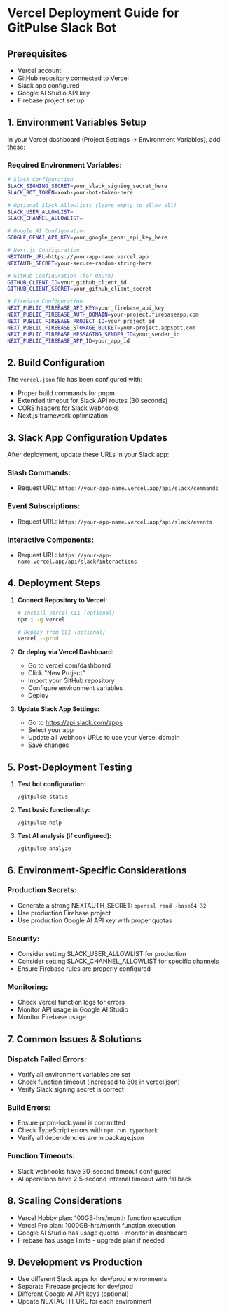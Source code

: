 # Vercel Deployment Guide for GitPulse Slack Bot

## Prerequisites
- Vercel account
- GitHub repository connected to Vercel
- Slack app configured
- Google AI Studio API key
- Firebase project set up

## 1. Environment Variables Setup

In your Vercel dashboard (Project Settings → Environment Variables), add these:

### Required Environment Variables:

```bash
# Slack Configuration
SLACK_SIGNING_SECRET=your_slack_signing_secret_here
SLACK_BOT_TOKEN=xoxb-your-bot-token-here

# Optional Slack Allowlists (leave empty to allow all)
SLACK_USER_ALLOWLIST=
SLACK_CHANNEL_ALLOWLIST=

# Google AI Configuration
GOOGLE_GENAI_API_KEY=your_google_genai_api_key_here

# Next.js Configuration
NEXTAUTH_URL=https://your-app-name.vercel.app
NEXTAUTH_SECRET=your-secure-random-string-here

# GitHub Configuration (for OAuth)
GITHUB_CLIENT_ID=your_github_client_id
GITHUB_CLIENT_SECRET=your_github_client_secret

# Firebase Configuration
NEXT_PUBLIC_FIREBASE_API_KEY=your_firebase_api_key
NEXT_PUBLIC_FIREBASE_AUTH_DOMAIN=your-project.firebaseapp.com
NEXT_PUBLIC_FIREBASE_PROJECT_ID=your_project_id
NEXT_PUBLIC_FIREBASE_STORAGE_BUCKET=your-project.appspot.com
NEXT_PUBLIC_FIREBASE_MESSAGING_SENDER_ID=your_sender_id
NEXT_PUBLIC_FIREBASE_APP_ID=your_app_id
```

## 2. Build Configuration

The `vercel.json` file has been configured with:
- Proper build commands for pnpm
- Extended timeout for Slack API routes (30 seconds)
- CORS headers for Slack webhooks
- Next.js framework optimization

## 3. Slack App Configuration Updates

After deployment, update these URLs in your Slack app:

### Slash Commands:
- Request URL: `https://your-app-name.vercel.app/api/slack/commands`

### Event Subscriptions:
- Request URL: `https://your-app-name.vercel.app/api/slack/events`

### Interactive Components:
- Request URL: `https://your-app-name.vercel.app/api/slack/interactions`

## 4. Deployment Steps

1. **Connect Repository to Vercel:**
   ```bash
   # Install Vercel CLI (optional)
   npm i -g vercel
   
   # Deploy from CLI (optional)
   vercel --prod
   ```

2. **Or deploy via Vercel Dashboard:**
   - Go to vercel.com/dashboard
   - Click "New Project"
   - Import your GitHub repository
   - Configure environment variables
   - Deploy

3. **Update Slack App Settings:**
   - Go to https://api.slack.com/apps
   - Select your app
   - Update all webhook URLs to use your Vercel domain
   - Save changes

## 5. Post-Deployment Testing

1. **Test bot configuration:**
   ```
   /gitpulse status
   ```

2. **Test basic functionality:**
   ```
   /gitpulse help
   ```

3. **Test AI analysis (if configured):**
   ```
   /gitpulse analyze
   ```

## 6. Environment-Specific Considerations

### Production Secrets:
- Generate a strong NEXTAUTH_SECRET: `openssl rand -base64 32`
- Use production Firebase project
- Use production Google AI API key with proper quotas

### Security:
- Consider setting SLACK_USER_ALLOWLIST for production
- Consider setting SLACK_CHANNEL_ALLOWLIST for specific channels
- Ensure Firebase rules are properly configured

### Monitoring:
- Check Vercel function logs for errors
- Monitor API usage in Google AI Studio
- Monitor Firebase usage

## 7. Common Issues & Solutions

### Dispatch Failed Errors:
- Verify all environment variables are set
- Check function timeout (increased to 30s in vercel.json)
- Verify Slack signing secret is correct

### Build Errors:
- Ensure pnpm-lock.yaml is committed
- Check TypeScript errors with `npm run typecheck`
- Verify all dependencies are in package.json

### Function Timeouts:
- Slack webhooks have 30-second timeout configured
- AI operations have 2.5-second internal timeout with fallback

## 8. Scaling Considerations

- Vercel Hobby plan: 100GB-hrs/month function execution
- Vercel Pro plan: 1000GB-hrs/month function execution
- Google AI Studio has usage quotas - monitor in dashboard
- Firebase has usage limits - upgrade plan if needed

## 9. Development vs Production

- Use different Slack apps for dev/prod environments
- Separate Firebase projects for dev/prod
- Different Google AI API keys (optional)
- Update NEXTAUTH_URL for each environment